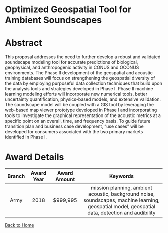 
Optimized Geospatial Tool for Ambient Soundscapes
=================================================

# Abstract


This proposal addresses the need to further develop a robust and validated soundscape modeling tool for accurate predictions of biological, geophysical, and anthropogenic activity in CONUS and OCONUS environments. The Phase II development of the geospatial and acoustic training databases will focus on strengthening the geospatial diversity of the data by employing purposeful data collection techniques that build upon the analysis tools and strategies developed in Phase I. Phase II machine learning modeling efforts will incorporate new numerical tools, better uncertainty quantification, physics-based models, and extensive validation. The soundscape model will be coupled with a GIS tool by leveraging the web-based map viewer prototype developed in Phase I and incorporating tools to investigate the graphical representation of the acoustic metrics at a specific point on an overall, time, and frequency basis. To guide future transition plan and business case development, “use cases” will be developed for consumers associated with the two primary markets identified in Phase I.  

# Award Details

|Branch|Award Year|Award Amount|Keywords|
| :---: | :---: | :---: | :---: |
|Army|2018|$999,995|mission planning, ambient acoustic, background noise, soundscapes, machine learning, geospatial model, geospatial data, detection and audibility|
  
  


[Back to Home](https://github.com/chrischow/dod_sbir_awards/CC/#1091)